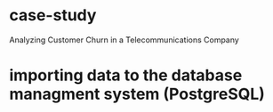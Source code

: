 # case-study
 Analyzing Customer Churn in a Telecommunications Company
# importing data to the database managment system (PostgreSQL)
